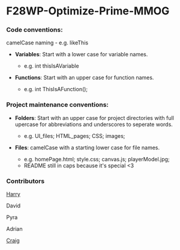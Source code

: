 # F28WP-Optimize-Prime-MMOG



### Code conventions:

camelCase naming - e.g. likeThis

- **Variables**: Start with a lower case for variable names.
  - e.g. int thisIsAVariable
  
- **Functions**: Start with an upper case for function names.
  - e.g. int ThisIsAFunction();

### Project maintenance conventions:

- **Folders**: Start with an upper case for project directories with full upercase for abbreviations and underscores to seperate words. 
    - e.g. UI_files; HTML_pages; CSS; images;

- **Files**: camelCase with a starting lower case for file names.
    - e.g. homePage.html; style.css; canvas.js; playerModel.jpg; 
    - README still in caps because it's special <3

### Contributors

[Harry](https://github.com/N0m0turtle)

David

Pyra

Adrian

[Craig](https://github.com/craigm2013)
